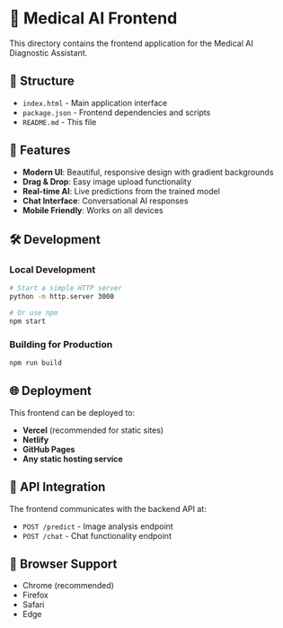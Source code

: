 # 🎨 Medical AI Frontend

This directory contains the frontend application for the Medical AI Diagnostic Assistant.

## 📁 Structure

- `index.html` - Main application interface
- `package.json` - Frontend dependencies and scripts
- `README.md` - This file

## 🚀 Features

- **Modern UI**: Beautiful, responsive design with gradient backgrounds
- **Drag & Drop**: Easy image upload functionality
- **Real-time AI**: Live predictions from the trained model
- **Chat Interface**: Conversational AI responses
- **Mobile Friendly**: Works on all devices

## 🛠️ Development

### Local Development
```bash
# Start a simple HTTP server
python -m http.server 3000

# Or use npm
npm start
```

### Building for Production
```bash
npm run build
```

## 🌐 Deployment

This frontend can be deployed to:
- **Vercel** (recommended for static sites)
- **Netlify**
- **GitHub Pages**
- **Any static hosting service**

## 🔗 API Integration

The frontend communicates with the backend API at:
- `POST /predict` - Image analysis endpoint
- `POST /chat` - Chat functionality endpoint

## 📱 Browser Support

- Chrome (recommended)
- Firefox
- Safari
- Edge 